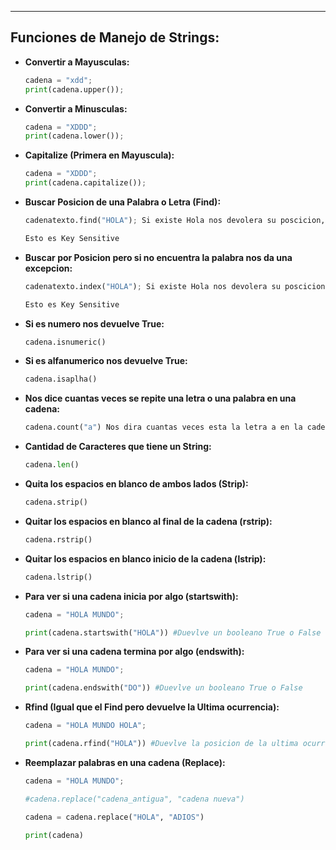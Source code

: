 
---
## **Funciones de Manejo de Strings:**

- **Convertir a Mayusculas:**
    
    ```python
    cadena = "xdd";
    print(cadena.upper());
    ```
    
- **Convertir a Minusculas:**
    
    ```python
    cadena = "XDDD"; 
    print(cadena.lower());
    ```
    
- **Capitalize (Primera en Mayuscula):**
    
    ```python
    cadena = "XDDD"; 
    print(cadena.capitalize());
    ```
    
- **Buscar Posicion de una Palabra o Letra (Find):**
    
    ```python
    cadenatexto.find("HOLA"); Si existe Hola nos devolera su poscicion, sino nos devolera -1
    
    Esto es Key Sensitive
    ```
    
- **Buscar por Posicion pero si no encuentra la palabra nos da una excepcion:**
    
    ```python
    cadenatexto.index("HOLA"); Si existe Hola nos devolera su poscicion, sino nos dara una excepcion
    
    Esto es Key Sensitive
    ```
    
- **Si es numero nos devuelve True:**
    
    ```python
    cadena.isnumeric()
    ```
    
- **Si es alfanumerico nos devuelve True:**
    
    ```python
    cadena.isaplha()
    ```
    
- **Nos dice cuantas veces se repite una letra o una palabra en una cadena:**
    
    ```python
    cadena.count("a") Nos dira cuantas veces esta la letra a en la cadena
    ```
    
- **Cantidad de Caracteres que tiene un String:**
    
    ```python
    cadena.len()
    ```
    
- **Quita los espacios en blanco de ambos lados (Strip):**
    
    ```python
    cadena.strip()
    ```
    
- **Quitar los espacios en blanco al final de la cadena (rstrip):**
    
    ```python
    cadena.rstrip()
    ```
    
- **Quitar los espacios en blanco inicio de la cadena (lstrip):**
    
    ```python
    cadena.lstrip()
    ```
    
- **Para ver si una cadena inicia por algo (startswith):**
    
    ```python
    cadena = "HOLA MUNDO"; 
    
    print(cadena.startswith("HOLA")) #Duevlve un booleano True o False
    ```
    
- **Para ver si una cadena termina por algo (endswith):**
    
    ```python
    cadena = "HOLA MUNDO"; 
    
    print(cadena.endswith("DO")) #Duevlve un booleano True o False
    ```
    
- **Rfind (Igual que el Find pero devuelve la Ultima ocurrencia):**
    
    ```python
    cadena = "HOLA MUNDO HOLA"; 
    
    print(cadena.rfind("HOLA")) #Duevlve la posicion de la ultima ocurrencia de HOLA
    ```
    
- **Reemplazar palabras en una cadena (Replace):**
    
    ```python
    cadena = "HOLA MUNDO"; 
    
    #cadena.replace("cadena_antigua", "cadena nueva")
    
    cadena = cadena.replace("HOLA", "ADIOS")
    
    print(cadena)
    ```